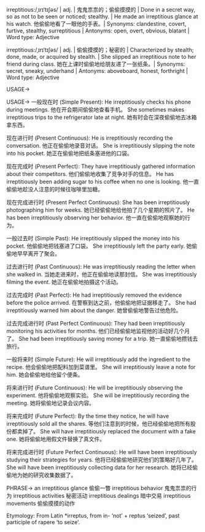 irreptitious:/ˌɪrɪˈtɪʃəs/ | adj. | 鬼鬼祟祟的；偷偷摸摸的 | Done in a secret way, so as not to be seen or noticed; stealthy. |  He made an irreptitious glance at his watch. 他偷偷地看了一眼他的手表。| Synonyms:  clandestine, covert, furtive, stealthy, surreptitious | Antonyms:  open, overt, obvious, blatant | Word type: Adjective

irreptitious:/ˌɪrɪˈtɪʃəs/ | adj. | 偷偷摸摸的；秘密的 |  Characterized by stealth; done, made, or acquired by stealth.  | She slipped an irreptitious note to her friend during class.  她在上课时偷偷地给朋友递了一张纸条。| Synonyms:  secret, sneaky, underhand | Antonyms:  aboveboard, honest, forthright | Word type: Adjective


USAGE->

USAGE->
一般现在时 (Simple Present):
He irreptitiously checks his phone during meetings. 他在开会期间偷偷地查看手机。
She sometimes makes irreptitious trips to the refrigerator late at night. 她有时会在深夜偷偷地去冰箱拿东西。

现在进行时 (Present Continuous):
He is irreptitiously recording the conversation. 他正在偷偷地录音对话。
She is irreptitiously slipping the note into his pocket.  她正在偷偷地把纸条塞进他的口袋。


现在完成时 (Present Perfect):
They have irreptitiously gathered information about their competitors. 他们偷偷地收集了竞争对手的信息。
He has irreptitiously been adding sugar to his coffee when no one is looking.  他一直偷偷地趁没人注意的时候往咖啡里加糖。


现在完成进行时 (Present Perfect Continuous):
She has been irreptitiously photographing him for weeks. 她已经偷偷地给他拍了几个星期的照片了。
He has been irreptitiously observing her behavior. 他一直在偷偷地观察她的行为。


一般过去时 (Simple Past):
He irreptitiously slipped the money into his pocket. 他偷偷地把钱塞进了口袋。
She irreptitiously left the party early. 她偷偷地早早离开了聚会。


过去进行时 (Past Continuous):
He was irreptitiously reading the letter when she walked in. 当她走进来时，他正在偷偷地读那封信。
She was irreptitiously filming the event. 她正在偷偷地拍摄这个活动。


过去完成时 (Past Perfect):
He had irreptitiously removed the evidence before the police arrived. 在警察到达之前，他偷偷地把证据移走了。
She had irreptitiously warned him about the danger. 她曾偷偷地警告过他危险。


过去完成进行时 (Past Perfect Continuous):
They had been irreptitiously monitoring his activities for months. 他们已经偷偷地监视他的活动好几个月了。
She had been irreptitiously saving money for a trip. 她一直偷偷地攒钱去旅行。


一般将来时 (Simple Future):
He will irreptitiously add the ingredient to the recipe. 他会偷偷地把配料加到菜谱里。
She will irreptitiously leave a note for him. 她会偷偷地给他留个便条。


将来进行时 (Future Continuous):
He will be irreptitiously observing the experiment. 他将偷偷地观察实验。
She will be irreptitiously recording the meeting. 她将偷偷地记录会议内容。


将来完成时 (Future Perfect):
By the time they notice, he will have irreptitiously sold all the shares. 等他们注意到的时候，他已经偷偷地把所有股份都卖掉了。
She will have irreptitiously replaced the document with a fake one. 她将偷偷地用假文件替换了真文件。


将来完成进行时 (Future Perfect Continuous):
He will have been irreptitiously studying their strategies for years. 他将已经偷偷地研究他们的策略好几年了。
She will have been irreptitiously collecting data for her research. 她将已经偷偷地为她的研究收集数据了。


PHRASE->
an irreptitious glance  偷偷一瞥
irreptitious behavior  鬼鬼祟祟的行为
irreptitious activities 秘密活动
irreptitious dealings 暗中交易
irreptitious movements  偷偷摸摸的动作


Etymology: From Latin *irreptus, from in- ‘not’ + reptus ‘seized’, past participle of rapere ‘to seize’.
